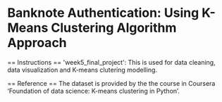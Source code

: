# Banknote Authentication: Using K-Means Clustering Algorithm Approach 

== Instructions ==
'week5_final_project':
This is used for data cleaning, data visualization and K-means clutering modelling. 

== Reference ==
The dataset is provided by the the course in Coursera ‘Foundation of data science: K-means clustering in Python’.
